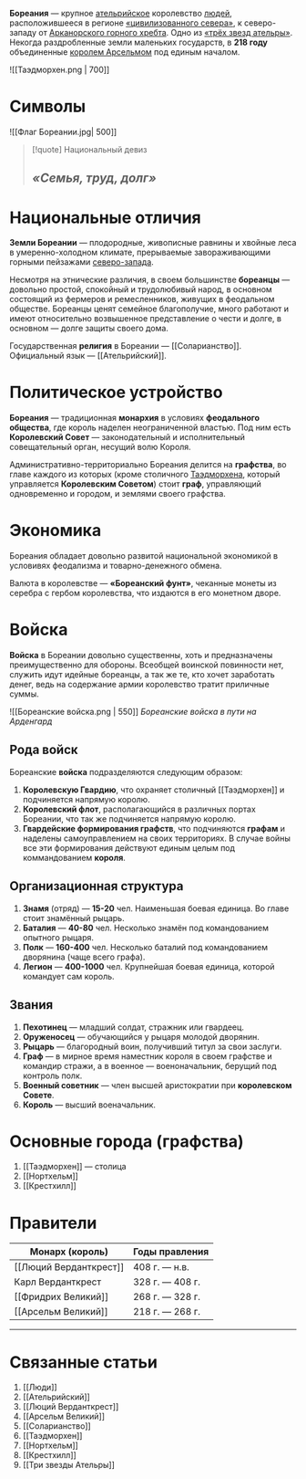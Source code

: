 **Бореания** — крупное [ательрийское](Ательра) королевство [людей](Люди), расположившееся в регионе [«цивилизованного севера»](Ательра##Северо-запад), к северо-западу от [Арканорского горного хребта](Арканорский%20горный%20хребет). Одно из [«трёх звезд ательры»](Три%20звезды%20Ательры). Некогда раздробленные земли маленьких государств, в **218 году** объединенные [королем Арсельмом](Арсельм%20Великий.md) под единым началом. 

![[Таэдморхен.png | 700]]
# Символы

![[Флаг Бореании.jpg| 500]]


> [!quote] Национальный девиз
> ## *«Семья, труд, долг»*

# Национальные отличия
**Земли Бореании** — плодородные, живописные равнины и хвойные леса в умеренно-холодном климате, прерываемые завораживающими горными пейзажами [северо-запада](Ательра##Северо-запад).

Несмотря на этнические различия, в своем большинстве **бореанцы** — довольно простой, спокойный и трудолюбивый народ, в основном состоящий из фермеров и ремесленников, живущих в феодальном обществе. Бореанцы ценят семейное благополучие, много работают и имеют относительно возвышенное представление о чести и долге, в основном — долге защиты своего дома.

Государственная **религия** в Бореании — [[Соларианство]].
Официальный язык — [[Ательрийский]].
# Политическое устройство
**Бореания** — традиционная **монархия** в условиях **феодального общества**, где король наделен неограниченной властью. Под ним есть **Королевский Совет** — законодательный и исполнительный совещательный орган, несущий волю Короля. 

Административно-территориально Бореания делится на **графства**, во главе каждого из которых (кроме столичного [Таэдморхена](Таэдморхен), который управляется **Королевским Советом**) стоит **граф**, управляющий одновременно и городом, и землями своего графства. 
# Экономика
Бореания обладает довольно развитой национальной экономикой в условивях феодализма и товарно-денежного обмена. 

Валюта в королевстве — **«Бореанский фунт»**, чеканные монеты из серебра с гербом королевства, что издаются в его монетном дворе.
# Войска
**Войска** в Бореании довольно существенны, хоть и предназначены преимущественно для обороны. Всеобщей воинской повинности нет, служить идут идейные бореанцы, а так же те, кто хочет заработать денег, ведь на содержание армии королевство тратит приличные суммы.

![[Бореанские войска.png | 550]]
*Бореанские войска в пути на Арденгард*
## Рода войск
Бореанские **войска** подразделяются следующим образом:
1. **Королевскую Гвардию**, что охраняет столичный [[Таэдморхен]] и подчиняется напрямую королю.
2. **Королевский флот**, располагающийся в различных портах Бореании, что так же подчиняется напрямую королю.
3. **Гвардейские формирования графств**, что подчиняются **графам** и наделены самоуправлением на своих территориях.
В случае войны все эти формирования действуют единым целым под коммандованием **короля**.
## Организационная структура
1. **Знамя** (отряд) — **15-20** чел. 
   Наименьшая боевая единица. Во главе стоит знамённый рыцарь.
2. **Баталия** — **40-80** чел. 
   Несколько знамён под командованием опытного рыцаря.
3. **Полк** — **160-400** чел.
   Несколько баталий под командованием дворянина (чаще всего графа).
4. **Легион** — **400-1000** чел.
   Крупнейшая боевая единица, которой командует сам король. 
## Звания
1. **Пехотинец** — младший солдат, стражник или гвардеец. 
2. **Оруженосец** — обучающийся у рыцаря молодой дворянин.
3. **Рыцарь** — благородный воин, получивший титул за свои заслуги.
5. **Граф** — в мирное время наместник короля в своем графстве и командир стражи, а в военное — военоначальник, берущий под контроль полк.
6. **Военный советник** — член высшей аристократии при **королевском Совете**.
7. **Король** — высший военачальник. 
# Основные города (графства)
1. [[Таэдморхен]] — столица
2. [[Нортхельм]]
3. [[Крестхилл]]
# Правители

| Монарх (король)        | Годы правления  |
| ---------------------- | --------------- |
| [[Люций Верданткрест]] | 408 г. — н.в.   |
| Карл Верданткрест      | 328 г. — 408 г. |
| [[Фридрих Великий]]    | 268 г. — 328 г. |
| [[Арсельм Великий]]    | 218 г. — 268 г. |

---
# Связанные статьи
1. [[Люди]]
2. [[Ательрийский]]
3. [[Люций Верданткрест]]
4. [[Арсельм Великий]]
5. [[Соларианство]]
6. [[Таэдморхен]]
7. [[Нортхельм]]
8. [[Крестхилл]]
9. [[Три звезды Ательры]]